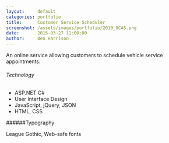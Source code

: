 ```yaml
---
layout:     default
categories: portfolio
title:      Customer Service Scheduler
screenshot: /assets/images/portfolio/2010_OCAS.png
date:       2015-03-27 11:00:00
author:     Ben Harrison
---
```


An online service allowing customers to schedule vehicle service appointments.

<h6>Technology</h6>

* ASP.NET C#
* User Interface Design
* JavaScript, jQuery, JSON
* HTML, CSS

######Typography

League Gothic, Web-safe fonts
